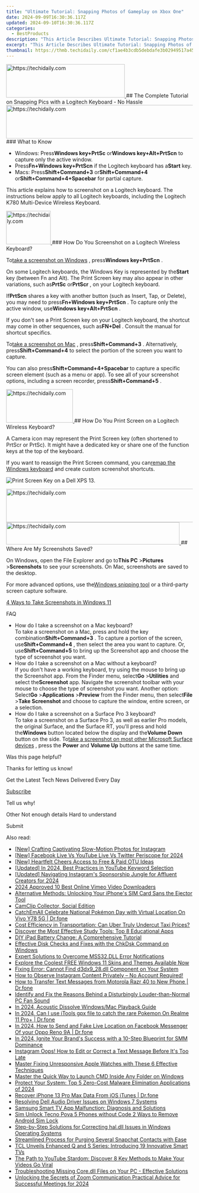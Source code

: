```yaml
---
title: "Ultimate Tutorial: Snapping Photos of Gameplay on Xbox One"
date: 2024-09-09T16:30:36.117Z
updated: 2024-09-10T16:30:36.117Z
categories:
  - BestProducts
description: "This Article Describes Ultimate Tutorial: Snapping Photos of Gameplay on Xbox One"
excerpt: "This Article Describes Ultimate Tutorial: Snapping Photos of Gameplay on Xbox One"
thumbnail: https://thmb.techidaily.com/cf1ae4b3cdb5debdafe3b02949517a45048f6142dd7f5f842e985181e8a620c0.jpg
---
```


<!-- affiliate ads begin -->
<a href="https://bluettius.sjv.io/c/5597632/2139121/17108" target="_top" id="2139121">
  <img src="//a.impactradius-go.com/display-ad/17108-2139121" border="0" alt="https://techidaily.com" width="320" height="90"/>
</a>
<img height="0" width="0" src="https://bluettius.sjv.io/i/5597632/2139121/17108" style="position:absolute;visibility:hidden;" border="0" />
<!-- affiliate ads end -->
## The Complete Tutorial on Snapping Pics with a Logitech Keyboard - No Hassle
<!-- affiliate ads begin -->
<a href="https://appsumo.8odi.net/c/5597632/2118325/7443" target="_top" id="2118325">
  <img src="//a.impactradius-go.com/display-ad/7443-2118325" border="0" alt="https://techidaily.com" width="728" height="90"/>
</a>
<img height="0" width="0" src="https://appsumo.8odi.net/i/5597632/2118325/7443" style="position:absolute;visibility:hidden;" border="0" />
<!-- affiliate ads end -->
### What to Know

* Windows: Press**Windows key+PrtSc** or**Windows key+Alt+PrtScn** to capture only the active window.
* Press**Fn+Windows key+PrtScn** if the Logitech keyboard has a**Start** key.
* Macs: Press**Shift+Command+3** or**Shift+Command+4** or**Shift+Command+4+Spacebar** for partial capture.

 This article explains how to screenshot on a Logitech keyboard. The instructions below apply to all Logitech keyboards, including the Logitech K780 Multi-Device Wireless Keyboard.

<!-- affiliate ads begin -->
<a href="https://aligracehair.sjv.io/c/5597632/2115925/19272" target="_top" id="2115925">
  <img src="//a.impactradius-go.com/display-ad/19272-2115925" border="0" alt="https://techidaily.com" width="120" height="90"/>
</a>
<img height="0" width="0" src="https://aligracehair.sjv.io/i/5597632/2115925/19272" style="position:absolute;visibility:hidden;" border="0" />
<!-- affiliate ads end -->
### How Do You Screenshot on a Logitech Wireless Keyboard?

 To[take a screenshot on Windows](https://www.lifewire.com/take-screenshots-using-windows-3507009) , press**Windows key+PrtScn** .

 On some Logitech keyboards, the Windows Key is represented by the**Start** key (between Fn and Alt). The Print Screen key may also appear in other variations, such as**PrtSc** or**PrtScr** , on your Logitech keyboard.

 If**PrtScn** shares a key with another button (such as Insert, Tap, or Delete), you may need to press**Fn+Windows key+PrtScn** . To capture only the active window, use**Windows key+Alt+PrtScn** .  

 If you don't see a Print Screen key on your Logitech keyboard, the shortcut may come in other sequences, such as**FN+Del** . Consult the manual for shortcut specifics.  

 To[take a screenshot on Mac](https://www.lifewire.com/take-screenshot-on-a-mac-5080043) , press**Shift+Command+3** . Alternatively, press**Shift+Command+4** to select the portion of the screen you want to capture.

 You can also press**Shift+Command+4+Spacebar** to capture a specific screen element (such as a menu or app). To see all of your screenshot options, including a screen recorder, press**Shift+Command+5** .

<!-- affiliate ads begin -->
<a href="https://25home.pxf.io/c/5597632/2123470/16836" target="_top" id="2123470">
  <img src="//a.impactradius-go.com/display-ad/16836-2123470" border="0" alt="https://techidaily.com" width="180" height="90"/>
</a>
<img height="0" width="0" src="https://25home.pxf.io/i/5597632/2123470/16836" style="position:absolute;visibility:hidden;" border="0" />
<!-- affiliate ads end -->
## How Do You Print Screen on a Logitech Wireless Keyboard?

 A Camera icon may represent the Print Screen key (often shortened to PrtScr or PrtSc). It might have a dedicated key or share one of the function keys at the top of the keyboard.

 If you want to reassign the Print Screen command, you can[remap the Windows keyboard](https://www.lifewire.com/remap-keyboard-in-windows-10-5181178) and create custom screenshot shortcuts.

![Print Screen Key on a Dell XPS 13.](https://www.lifewire.com/thmb/69ba7xDN0RG382zPypUBUTaZYpE=/1500x0/filters:no_upscale():max_bytes(150000):strip_icc():format(webp)/A2-TakeaScreenshotonaDellLaptop-annotated-ec47a86d15a142dc8eb5a740ef6d3284.jpg)

<!-- affiliate ads begin -->
<a href="https://appsumo.8odi.net/c/5597632/2118323/7443" target="_top" id="2118323">
  <img src="//a.impactradius-go.com/display-ad/7443-2118323" border="0" alt="https://techidaily.com" width="728" height="90"/>
</a>
<img height="0" width="0" src="https://appsumo.8odi.net/i/5597632/2118323/7443" style="position:absolute;visibility:hidden;" border="0" />
<!-- affiliate ads end -->
<!-- affiliate ads begin -->
<a href="https://aligracehair.sjv.io/c/5597632/2135404/19272" target="_top" id="2135404">
  <img src="//a.impactradius-go.com/display-ad/19272-2135404" border="0" alt="https://techidaily.com" width="468" height="60"/>
</a>
<img height="0" width="0" src="https://aligracehair.sjv.io/i/5597632/2135404/19272" style="position:absolute;visibility:hidden;" border="0" />
<!-- affiliate ads end -->
## Where Are My Screenshots Saved?

 On Windows, open the File Explorer and go to**This PC** \>**Pictures** \>**Screenshots** to see your screenshots. On Mac, screenshots are saved to the desktop.

 For more advanced options, use the[Windows snipping tool](https://www.lifewire.com/windows-vista-snipping-tool-4123251) or a third-party screen capture software.

[4 Ways to Take Screenshots in Windows 11](https://www.lifewire.com/take-screenshot-in-windows-11-5190072)

 FAQ

* How do I take a screenshot on a Mac keyboard?  
 To take a screenshot on a Mac, press and hold the key combination**Shift+Command+3** . To capture a portion of the screen, use**Shift+Command+4** , then select the area you want to capture. Or, use**Shift+Command+5** to bring up the Screenshot app and choose the type of screenshot you want.
* How do I take a screenshot on a Mac without a keyboard?  
 If you don't have a working keyboard, try using the mouse to bring up the Screenshot app. From the Finder menu, select**Go** \>**Utilities** and select the**Screenshot** app. Navigate the screenshot toolbar with your mouse to choose the type of screenshot you want. Another option: Select**Go** \>**Applications** \>**Preview** from the Finder menu, then select**File** \>**Take Screenshot** and choose to capture the window, entire screen, or a selection.
* How do I take a screenshot on a Surface Pro 3 keyboard?  
 To take a screenshot on a Surface Pro 3, as well as earlier Pro models, the original Surface, and the Surface RT, you'll press and hold the**Windows** button located below the display and the**Volume Down** button on the side. To[take a screenshot on most other Microsoft Surface devices](https://www.lifewire.com/take-screenshot-on-microsoft-surface-5104766) , press the **Power** and **Volume Up** buttons at the same time.

Was this page helpful?

Thanks for letting us know!

 Get the Latest Tech News Delivered Every Day

[Subscribe](https://www.lifewire.com/#)

Tell us why!

 Other  Not enough details  Hard to understand

 Submit

<ins class="adsbygoogle"
     style="display:block"
     data-ad-format="autorelaxed"
     data-ad-client="ca-pub-7571918770474297"
     data-ad-slot="1223367746"></ins>



<ins class="adsbygoogle"
     style="display:block"
     data-ad-client="ca-pub-7571918770474297"
     data-ad-slot="8358498916"
     data-ad-format="auto"
     data-full-width-responsive="true"></ins>

<span class="atpl-alsoreadstyle">Also read:</span>
<div><ul>
<li><a href="https://instagram-video-recordings.techidaily.com/new-crafting-captivating-slow-motion-photos-for-instagram/"><u>[New] Crafting Captivating Slow-Motion Photos for Instagram</u></a></li>
<li><a href="https://youtube-web.techidaily.com/acebook-live-vs-youtube-live-vs-twitter-periscope-for-2024/"><u>[New] Facebook Live Vs YouTube Live Vs Twitter Periscope for 2024</u></a></li>
<li><a href="https://article-knowledge.techidaily.com/new-heartfelt-cheers-access-to-free-and-paid-otu-ideas/"><u>[New] Heartfelt Cheers  Access to Free & Paid OTU Ideas</u></a></li>
<li><a href="https://youtube-sure.techidaily.com/ed-in-2024-best-practices-in-youtube-keyword-selection/"><u>[Updated] In 2024, Best Practices in YouTube Keyword Selection</u></a></li>
<li><a href="https://instagram-video-files.techidaily.com/updated-navigating-instagrams-sponsorship-jungle-for-affluent-creators-for-2024/"><u>[Updated] Navigating Instagram's Sponsorship Jungle for Affluent Creators for 2024</u></a></li>
<li><a href="https://vimeo-videos.techidaily.com/2024-approved-10-best-online-vimeo-video-downloaders/"><u>2024 Approved  10 Best Online Vimeo Video Downloaders</u></a></li>
<li><a href="https://tech-recovery.techidaily.com/alternative-methods-unlocking-your-iphones-sim-card-sans-the-ejector-tool/"><u>Alternative Methods: Unlocking Your iPhone's SIM Card Sans the Ejector Tool</u></a></li>
<li><a href="https://facebook-video-content.techidaily.com/camclip-collector-social-edition/"><u>CamClip Collector, Social Edition</u></a></li>
<li><a href="https://change-location.techidaily.com/catchemall-celebrate-national-pokemon-day-with-virtual-location-on-vivo-y78-5g-drfone-by-drfone-virtual-android/"><u>CatchEmAll Celebrate National Pokémon Day with Virtual Location On Vivo Y78 5G | Dr.fone</u></a></li>
<li><a href="https://tech-recovery.techidaily.com/cost-efficiency-in-transportation-can-uber-truly-undercut-taxi-prices/"><u>Cost Efficiency in Transportation: Can Uber Truly Undercut Taxi Prices?</u></a></li>
<li><a href="https://tech-recovery.techidaily.com/discover-the-most-effective-study-tools-top-8-educational-apps/"><u>Discover the Most Effective Study Tools: Top 8 Educational Apps</u></a></li>
<li><a href="https://tech-recovery.techidaily.com/diy-ipad-battery-change-a-comprehensive-tutorial/"><u>DIY iPad Battery Change: A Comprehensive Tutorial</u></a></li>
<li><a href="https://tech-recovery.techidaily.com/effective-disk-checks-and-fixes-with-the-chkdsk-command-on-windows/"><u>Effective Disk Checks and Fixes with the ChkDsk Command on Windows</u></a></li>
<li><a href="https://tech-recovery.techidaily.com/expert-solutions-to-overcome-mss32dll-error-notifications/"><u>Expert Solutions to Overcome MSS32.DLL Error Notifications</u></a></li>
<li><a href="https://tech-recovery.techidaily.com/explore-the-coolest-free-windows-11-skins-and-themes-available-now/"><u>Explore the Coolest FREE Windows 11 Skins and Themes Available Now</u></a></li>
<li><a href="https://tech-recovery.techidaily.com/fixing-error-cannot-find-d3dx928dll-component-on-your-system/"><u>Fixing Error: Cannot Find d3dx9_28.dll Component on Your System</u></a></li>
<li><a href="https://tech-recovery.techidaily.com/how-to-observe-instagram-content-privately-no-account-required/"><u>How to Observe Instagram Content Privately – No Account Required!</u></a></li>
<li><a href="https://android-transfer.techidaily.com/how-to-transfer-text-messages-from-motorola-razr-40-to-new-phone-drfone-by-drfone-transfer-from-android-transfer-from-android/"><u>How to Transfer Text Messages from Motorola Razr 40 to New Phone | Dr.fone</u></a></li>
<li><a href="https://tech-recovery.techidaily.com/identify-and-fix-the-reasons-behind-a-disturbingly-louder-than-normal-pc-fan-sound/"><u>Identify and Fix the Reasons Behind a Disturbingly Louder-than-Normal PC Fan Sound</u></a></li>
<li><a href="https://extra-hints.techidaily.com/in-2024-acoustic-dissolve-windowsmac-playback-guide/"><u>In 2024, Acoustic Dissolve  Windows/Mac Playback Guide</u></a></li>
<li><a href="https://pokemon-go-android.techidaily.com/in-2024-can-i-use-itools-gpx-file-to-catch-the-rare-pokemon-on-realme-11-proplus-drfone-by-drfone-virtual-android/"><u>In 2024, Can I use iTools gpx file to catch the rare Pokemon On Realme 11 Pro+ | Dr.fone</u></a></li>
<li><a href="https://location-social.techidaily.com/in-2024-how-to-send-and-fake-live-location-on-facebook-messenger-of-your-oppo-reno-9a-drfone-by-drfone-virtual-android/"><u>In 2024, How to Send and Fake Live Location on Facebook Messenger Of your Oppo Reno 9A | Dr.fone</u></a></li>
<li><a href="https://some-knowledge.techidaily.com/in-2024-ignite-your-brands-success-with-a-10-step-blueprint-for-smm-dominance/"><u>In 2024, Ignite Your Brand's Success with a 10-Step Blueprint for SMM Dominance</u></a></li>
<li><a href="https://tech-recovery.techidaily.com/instagram-oops-how-to-edit-or-correct-a-text-message-before-its-too-late/"><u>Instagram Oops! How to Edit or Correct a Text Message Before It's Too Late</u></a></li>
<li><a href="https://tech-recovery.techidaily.com/master-fixing-unresponsive-apple-watches-with-these-6-effective-techniques/"><u>Master Fixing Unresponsive Apple Watches with These 6 Effective Techniques</u></a></li>
<li><a href="https://tech-recovery.techidaily.com/master-the-quick-way-to-launch-cmd-inside-any-folder-on-windows/"><u>Master the Quick Way to Launch CMD Inside Any Folder on Windows</u></a></li>
<li><a href="https://tech-recovery.techidaily.com/protect-your-system-top-5-zero-cost-malware-elimination-applications-of-2024/"><u>Protect Your System: Top 5 Zero-Cost Malware Elimination Applications of 2024</u></a></li>
<li><a href="https://review-topics.techidaily.com/recover-iphone-13-pro-max-data-from-ios-itunes-drfone-by-drfone-ios-data-recovery-ios-data-recovery/"><u>Recover iPhone 13 Pro Max Data From iOS iTunes | Dr.fone</u></a></li>
<li><a href="https://sound-issues.techidaily.com/resolving-dell-audio-driver-issues-on-windows-7-systems/"><u>Resolving Dell Audio Driver Issues on Windows 7 Systems</u></a></li>
<li><a href="https://tech-recovery.techidaily.com/samsung-smart-tv-app-malfunction-diagnosis-and-solutions/"><u>Samsung Smart TV App Malfunction: Diagnosis and Solutions</u></a></li>
<li><a href="https://sim-unlock.techidaily.com/sim-unlock-tecno-pova-5-phones-without-code-2-ways-to-remove-android-sim-lock-by-drfone-android/"><u>Sim Unlock Tecno Pova 5 Phones without Code 2 Ways to Remove Android Sim Lock</u></a></li>
<li><a href="https://tech-recovery.techidaily.com/step-by-step-solutions-for-correcting-haldll-issues-in-windows-operating-systems/"><u>Step-by-Step Solutions for Correcting hal.dll Issues in Windows Operating Systems</u></a></li>
<li><a href="https://tech-recovery.techidaily.com/streamlined-process-for-purging-several-snapchat-contacts-with-ease/"><u>Streamlined Process for Purging Several Snapchat Contacts with Ease</u></a></li>
<li><a href="https://tech-recovery.techidaily.com/tcl-unveils-enhanced-q-and-s-series-introducing-19-innovative-smart-tvs/"><u>TCL Unveils Enhanced Q and S Series: Introducing 19 Innovative Smart TVs</u></a></li>
<li><a href="https://tech-recovery.techidaily.com/the-path-to-youtube-stardom-discover-8-key-methods-to-make-your-videos-go-viral/"><u>The Path to YouTube Stardom: Discover 8 Key Methods to Make Your Videos Go Viral</u></a></li>
<li><a href="https://tech-recovery.techidaily.com/troubleshooting-missing-coredll-files-on-your-pc-effective-solutions/"><u>Troubleshooting Missing Core.dll Files on Your PC - Effective Solutions</u></a></li>
<li><a href="https://screen-recording.techidaily.com/unlocking-the-secrets-of-zoom-communication-practical-advice-for-successful-meetings-for-2024/"><u>Unlocking the Secrets of Zoom Communication  Practical Advice for Successful Meetings for 2024</u></a></li>
</ul></div>
